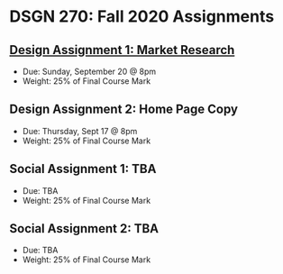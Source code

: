 # DSGN 270: Fall 2020 Assignments
## [Design Assignment 1: Market Research](https://github.com/sait-wbdv/assessments/tree/master/dsgn270/design/assignment-1)
- Due: Sunday, September 20 @ 8pm
- Weight: 25% of Final Course Mark

## Design Assignment 2: Home Page Copy
- Due: Thursday, Sept 17 @ 8pm
- Weight: 25% of Final Course Mark

## Social Assignment 1: TBA
- Due: TBA
- Weight: 25% of Final Course Mark

## Social Assignment 2: TBA
- Due: TBA
- Weight: 25% of Final Course Mark
